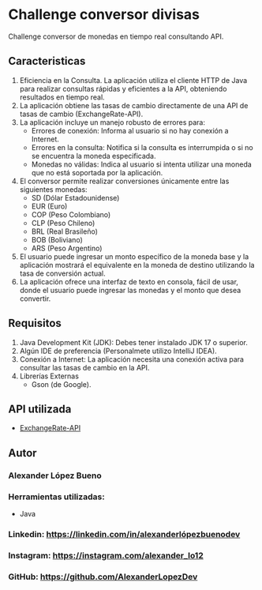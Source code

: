 # Challenge conversor divisas
Challenge conversor de monedas en tiempo real consultando API.

## Caracteristicas
1. Eficiencia en la Consulta. La aplicación utiliza el cliente HTTP de Java para realizar consultas rápidas y eficientes a la API, obteniendo resultados en tiempo real.
2. La aplicación obtiene las tasas de cambio directamente de una API de tasas de cambio (ExchangeRate-API).
3. La aplicación incluye un manejo robusto de errores para:
   * Errores de conexión: Informa al usuario si no hay conexión a Internet.
   * Errores en la consulta: Notifica si la consulta es interrumpida o si no se encuentra la moneda especificada.
   * Monedas no válidas: Indica al usuario si intenta utilizar una moneda que no está soportada por la aplicación.
4. El conversor permite realizar conversiones únicamente entre las siguientes monedas:
   * SD (Dólar Estadounidense)
   * EUR (Euro)
   * COP (Peso Colombiano)
   * CLP (Peso Chileno)
   * BRL (Real Brasileño)
   * BOB (Boliviano)
   * ARS (Peso Argentino)
5. El usuario puede ingresar un monto específico de la moneda base y la aplicación mostrará el equivalente en la moneda de destino utilizando la tasa de conversión actual.
6. La aplicación ofrece una interfaz de texto en consola, fácil de usar, donde el usuario puede ingresar las monedas y el monto que desea convertir.

## Requisitos
1. Java Development Kit (JDK): Debes tener instalado JDK 17 o superior.
2. Algún IDE de preferencia (Personalmete utilizo IntelliJ IDEA).
3. Conexión a Internet: La aplicación necesita una conexión activa para consultar las tasas de cambio en la API.
4. Librerías Externas
   * Gson (de Google).

## API utilizada
* [ExchangeRate-API](https://v6.exchangerate-api.com/)

## Autor
### Alexander López Bueno

### Herramientas utilizadas:

* Java

### Linkedin: https://linkedin.com/in/alexanderlópezbuenodev
### Instagram: https://instagram.com/alexander_lo12
### GitHub: https://github.com/AlexanderLopezDev
